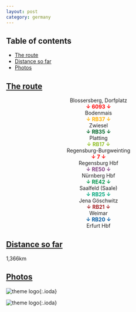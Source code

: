 ```yaml
---
layout: post
category: germany
---
```



## Table of contents
- [The route](#the-route)
- [Distance so far](#distance-so-far)
- [Photos](#photos)


## [The route](#the-route)

<center> Blossersberg, Dorfplatz </center>

<center> <span style="color:red "> <b> ↓ 6093 ↓ </b> </span> </center>

<center> Bodenmais </center>

<center> <span style="color:#ffb200 "> <b> ↓ RB37 ↓ </b> </span> </center>

<center> Zwiesel </center>

<center> <span style="color:#006629 "> <b> ↓ RB35 ↓ </b> </span> </center>

<center> Platting </center>

<center> <span style="color:#90bf26 "> <b> ↓ RB17 ↓ </b> </span> </center>

<center> Regensburg-Burgweinting </center>

<center> <span style="color:red "> <b> ↓ 7 ↓ </b> </span> </center>

<center> Regensburg Hbf </center>

<center> <span style="color:#804080 "> <b> ↓ RE50 ↓ </b> </span> </center>

<center> Nürnberg Hbf </center>

<center> <span style="color:#00934b "> <b> ↓ RE42 ↓ </b> </span> </center>

<center> Saalfeld (Saale) </center>

<center> <span style="color:#00a67c "> <b> ↓ RB25 ↓ </b> </span> </center>

<center> Jena Göschwitz </center>

<center> <span style="color:#a41d20 "> <b> ↓ RB21 ↓ </b> </span> </center>

<center> Weimar </center>

<center> <span style="color:#0159a0 "> <b> ↓ RB20 ↓ </b> </span> </center>

<center> Erfurt Hbf </center>

## [Distance so far](#distance-so-far)

1,366km

## [Photos](#photos)

![theme logo](pictures/waldbahn.JPG){:.ioda}

![theme logo](pictures/first_evening_erfurt.JPG){:.ioda}









